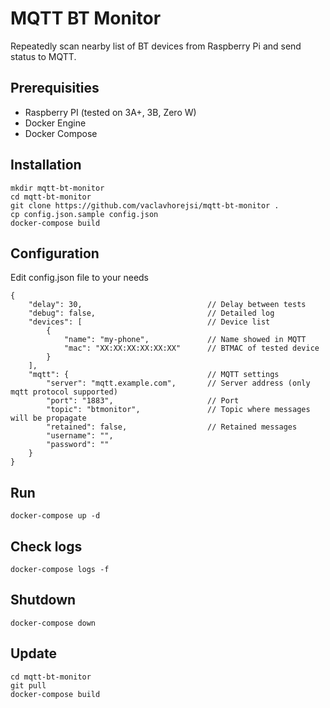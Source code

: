 # **MQTT BT Monitor**

Repeatedly scan nearby list of BT devices from Raspberry Pi and send status to MQTT.

## **Prerequisities**
* Raspberry PI (tested on 3A+, 3B, Zero W)
* Docker Engine
* Docker Compose

## **Installation**
```
mkdir mqtt-bt-monitor
cd mqtt-bt-monitor
git clone https://github.com/vaclavhorejsi/mqtt-bt-monitor .
cp config.json.sample config.json
docker-compose build
```

## **Configuration**
Edit config.json file to your needs
```
{
    "delay": 30,                            // Delay between tests
    "debug": false,                         // Detailed log
    "devices": [                            // Device list
        {
            "name": "my-phone",             // Name showed in MQTT
            "mac": "XX:XX:XX:XX:XX:XX"      // BTMAC of tested device
        }
    ],
    "mqtt": {                               // MQTT settings
        "server": "mqtt.example.com",       // Server address (only mqtt protocol supported)
        "port": "1883",                     // Port
        "topic": "btmonitor",               // Topic where messages will be propagate
        "retained": false,                  // Retained messages
        "username": "",
        "password": ""
    }
}
```

## **Run**
```
docker-compose up -d
```

## **Check logs**
```
docker-compose logs -f
```

## **Shutdown**
```
docker-compose down
```

## **Update**
```
cd mqtt-bt-monitor
git pull
docker-compose build
```
